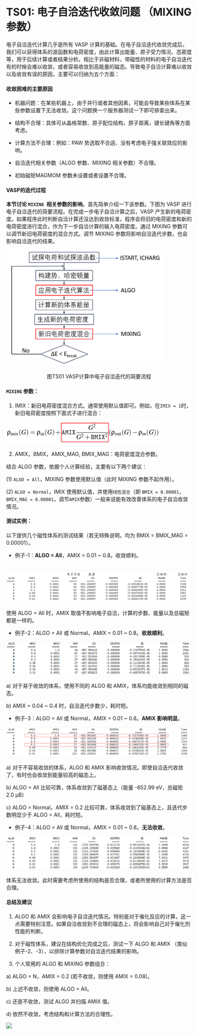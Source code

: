 # TS01: 电子自洽迭代收敛问题 （MIXING 参数）

电子自洽迭代计算几乎是所有 VASP 计算的基础。在电子自洽迭代收敛完成后，我们可以获得体系的波函数和电荷密度，由此计算出能量、原子受力情况、态密度等，用于后续计算或者结果分析。相比于非磁材料，带磁性的材料的电子自洽迭代有的时候会难以收敛，或者容易收敛到高能量的磁态。导致电子自洽计算难以收敛以及收敛有误的原因，主要可以归纳为五个方面：

#### 收敛困难的主要原因

* 机器问题：在某些机器上，由于并行或者其他因素，可能会导致某些体系在某些参数设置下无法收敛。这个问题换一个服务器测试一下即可排查出来。

* 结构不合理：具体可从晶格常数、原子配位结构，原子距离，键长键角等方面考虑。

* 计算方法不合理：例如：PAW 势选取不合适、没有考虑电子强关联效应的影响。

* 自洽迭代相关参数（ALGO 参数、MIXING 相关参数）不合理。

* 初始磁矩MAGMOM 参数未设置或者设置不合理。

#### VASP的迭代过程

**本节讨论 `MIXING `相关参数的影响**。首先简单介绍一下该参数。下图为 VASP 进行电子自洽迭代的简要流程。在完成一步电子自洽计算之后，VASP 产生新的电荷密度。如果程序此时判断自洽计算还没达到收敛标准，程序会将旧的电荷密度和新的电荷密度进行混合，作为下一步自洽计算的输入电荷密度。通过 MIXING 参数可以调节新旧电荷密度的混合方式。调节 MIXING 参数将影响自洽迭代步数，也会影响自洽迭代的结果。

​                   ![](TS01/TS01_1.png)         

<p align = "center"> 图TS01 VASP计算中电子自洽迭代的简要流程 </p>

#### `MIXING` 参数：

1. IMIX：新旧电荷密度混合方式。通常使用默认值即可。例如，在` IMIX = 1 `时，新旧电荷密度按照下面式子进行混合：

 ![](TS01/TS01_2.png)

2) AMIX，BMIX，AMIX_MAG, BMIX_MAG：电荷密度混合参数。

结合 ALGO 参数，依据个人计算经验，主要有以下两个建议：

(1) `ALGO = All`，MIXING 参数使用默认值（此时 MIXING 参数不起作用）。

(2) `ALGO = Normal`，IMIX 使用默认值，并使用`线性混合`（即 `BMIX = 0.00001`，`BMIX_MAG = 0.00001`，调节`AMIX`参数）一般来说能有效改善体系的电子自洽收敛情况。



#### 测试实例：

以下提供几个磁性体系的测试结果（若无特殊说明，均为 BMIX = BMIX_MAG = 0.00001）。

* 例子-1：**ALGO = All**，AMIX = 0.01 ~ 0.8。收敛顺利。

​     ![](TS01/TS01_3.png)

使用 ALGO = All 时，AMIX 取值不影响电子自洽，计算的步数、能量以及总磁矩都是一样的。

* 例子-2：ALGO = All 或 Normal，AMIX = 0.01 ~ 0.8。**收敛顺利**。

![](TS01/TS01_4.png)     

a)    对于易于收敛的体系，使用不同的 ALGO 和 AMIX，体系均能收敛到相同的磁态。

b)   AMIX = 0.04 ~ 0.4 时，自洽迭代步数少，耗时短。

* 例子-3：ALGO = All 或 Normal，AMIX = 0.01 ~ 0.8。**AMIX** **影响明显**。

![](TS01/TS01_5.png)     

a)    对于不容易收敛的体系，ALGO 和 AMIX 影响收敛情况。即使自洽迭代收敛了，有时也会收敛到能量较高的磁态上。

b)   ALGO = All 比较可靠，体系收敛到了磁基态上（能量 -652.99 eV，总磁矩 2.0 μB）

c)    ALGO = Normal，AMIX = 0.2 比较可靠，体系收敛到了磁基态上，且迭代步数明显少于 ALGO = All，耗时短。

* 例子-4：ALGO = All 或 Normal，AMIX = 0.01 ~ 0.8。**无法收敛**。

![](TS01/TS01_6.png)    

体系无法收敛。此时需要考虑所使用的结构是否合理，或者所使用的计算方法是否合理。 

####  

#### 总结及建议

1) ALGO 和 AMIX 会影响电子自洽迭代情况。特别是对于催化反应的计算，这一点需要特别注意。如果自洽收敛到不合理的磁态上，将会影响自己对于催化剂性能的判断。

2) 对于磁性体系，建议在结构优化完成之后，测试一下 ALGO 和 AMIX （类似例子-2、-3），以排除计算参数对自洽迭代结果的影响。

3) 个人常用的 ALGO 和 MIXING 参数组合：

a)    ALGO = N，AMIX = 0.2 (若不收敛，则使用 AMIX = 0.08)。

b)   上述不收敛，则使用 ALGO = All。

c)    还是不收敛，测试 ALGO 并扫描 AMIX 值。

d)   依然不收敛，考虑结构和计算方法的合理性。





![](/Users/qli/Dropbox/LVASPTHW/docs/TS/TS01/qr.jpeg)
